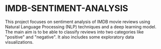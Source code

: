 # IMDB-SENTIMENT-ANALYSIS
This project focuses on sentiment analysis of IMDB movie reviews using Natural Language Processing (NLP) techniques and a deep learning model.  The main aim is to be able to classify reviews into two categories like "positive" and "negative". It also includes some exploratory data visualizations. 
